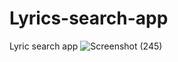 # Lyrics-search-app
Lyric search app
![Screenshot (245)](https://user-images.githubusercontent.com/68926038/167745785-b725ef3c-e5b5-4e96-8c98-0425948750ef.png)
